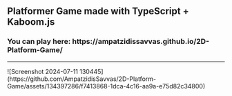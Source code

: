 <h2>Platformer Game made with TypeScript + Kaboom.js</h2>
<h3>You can play here: https://ampatzidissavvas.github.io/2D-Platform-Game/</h3>
<hr>
![Screenshot 2024-07-11 130445](https://github.com/AmpatzidisSavvas/2D-Platform-Game/assets/134397286/f7413868-1dca-4c16-aa9a-e75d82c34800)
